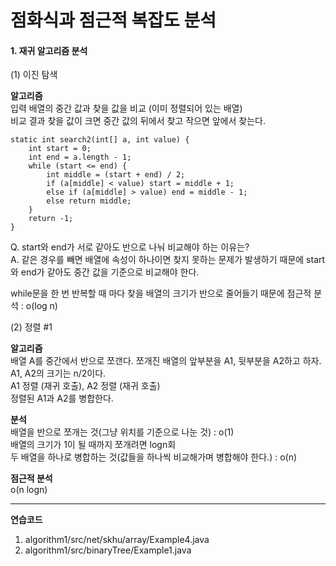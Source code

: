 # 점화식과 점근적 복잡도 분석  
#### 1. 재귀 알고리즘 분석  

(1) 이진 탐색  

**알고리즘**   
입력 배열의 중간 값과 찾을 값을 비교 (이미 정렬되어 있는 배열)  
비교 결과 찾을 값이 크면 중간 값의 뒤에서 찾고 작으면 앞에서 찾는다.   

```
static int search2(int[] a, int value) {
    int start = 0;
    int end = a.length - 1;
    while (start <= end) {
        int middle = (start + end) / 2;
        if (a[middle] < value) start = middle + 1;
        else if (a[middle] > value) end = middle - 1;
        else return middle;
    }
    return -1;
}
```  
Q. start와 end가 서로 같아도 반으로 나눠 비교해야 하는 이유는?  
A. 같은 경우를 빼면 배열에 속성이 하나이면 찾지 못하는 문제가 발생하기 때문에 start와 end가 같아도 중간 값을 기준으로 비교해야 한다.  

while문을 한 번 반복할 때 마다 찾을 배열의 크기가 반으로 줄어들기 때문에 
점근적 분석 : o(log n)  

(2) 정렬 #1  

**알고리즘**   
배열 A를 중간에서 반으로 쪼갠다. 쪼개진 배열의 앞부분을 A1, 뒷부분을 A2하고 하자. A1, A2의 크기는 n/2이다.   
A1 정렬 (재귀 호출), A2 정렬 (재귀 호출)   
정렬된 A1과 A2를 병합한다.   

**분석**  
배열을 반으로 쪼개는 것(그냥 위치를 기준으로 나눈 것) : o(1)   
배열의 크기가 1이 될 때까지 쪼개려면 logn회    
두 배열을 하나로 병합하는 것(값들을 하나씩 비교해가며 병합해야 한다.) : o(n)    

**점근적 분석**   
o(n logn)  

----------------  
**연습코드**    
1) algorithm1/src/net/skhu/array/Example4.java       
2) algorithm1/src/binaryTree/Example1.java           

